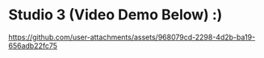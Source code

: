 # Studio 3 (Video Demo Below) :)


https://github.com/user-attachments/assets/968079cd-2298-4d2b-ba19-656adb22fc75

